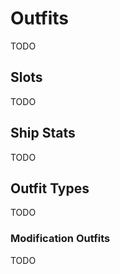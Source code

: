 # Outfits

TODO

## Slots

TODO

## Ship Stats

TODO

## Outfit Types

TODO

### Modification Outfits

TODO
